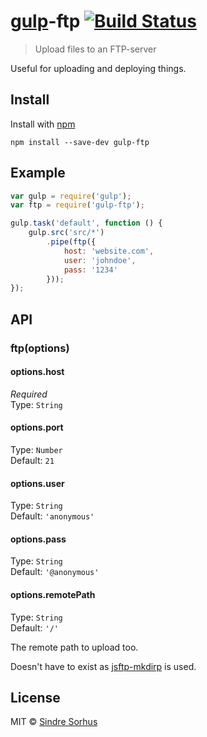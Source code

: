 # [gulp](https://github.com/wearefractal/gulp)-ftp [![Build Status](https://secure.travis-ci.org/sindresorhus/gulp-ftp.png?branch=master)](http://travis-ci.org/sindresorhus/gulp-ftp)

> Upload files to an FTP-server

Useful for uploading and deploying things.


## Install

Install with [npm](https://npmjs.org/package/gulp-ftp)

```
npm install --save-dev gulp-ftp
```


## Example

```js
var gulp = require('gulp');
var ftp = require('gulp-ftp');

gulp.task('default', function () {
	gulp.src('src/*')
		.pipe(ftp({
			host: 'website.com',
			user: 'johndoe',
			pass: '1234'
		}));
});
```


## API

### ftp(options)

#### options.host

*Required*  
Type: `String`

#### options.port

Type: `Number`  
Default: `21`

#### options.user

Type: `String`  
Default: `'anonymous'`

#### options.pass

Type: `String`  
Default: `'@anonymous'`

#### options.remotePath

Type: `String`  
Default: `'/'`

The remote path to upload too.

Doesn't have to exist as [jsftp-mkdirp](https://github.com/sindresorhus/jsftp-mkdirp) is used.


## License

MIT © [Sindre Sorhus](http://sindresorhus.com)
